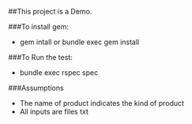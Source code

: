 ##This project is a Demo.

###To install gem:

- gem intall or bundle exec gem install

###To Run the test:

- bundle exec rspec spec


###Assumptions

- The name of product indicates the kind of product
- All inputs are files txt